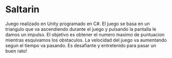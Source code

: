 # Saltarin

Juego realizado en Unity programado en C#. El juego se basa en un triangulo que va ascendiendo durante el juego y pulsando la pantalla le damos un impulso. El objetivo es obtener el numero maximo de puntuacion mientras esquivamos los obstaculos. La velocidad del juego va aumentando segun el tiempo va pasando. Es desafiante y entretenido para pasar un buen rato!
